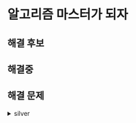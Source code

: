 # 알고리즘 마스터가 되자

## 해결 후보
## 해결중
## 해결 문제
<details markdown="1">
    <summary>silver</summary>
    <ul>
        <li><p><a href="https://www.acmicpc.net/problem/1929">B1929</a>  - 에라토스테네스의 체 - (실패) [24/11/14]</p></li>
    </ul>
</details>